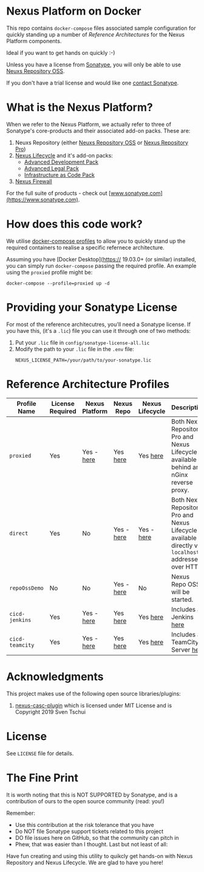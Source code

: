 # Nexus Platform on Docker

This repo contains `docker-compose` files associated sample configuration for quickly standing up a number of *Reference Architectures* for the Nexus Platform components.

Ideal if you want to get hands on quickly :-)

Unless you have a license from [Sonatype](https://www.sonatype.com), you will only be able to use [Neuxs Repository OSS](https://www.sonatype.com/products/repository-oss).

If you don't have a trial license and would like one [contact Sonatype](https://www.sonatype.com).

# What is the Nexus Platform?

When we refer to the Nexus Platform, we actually refer to three of Sonatype's core-products and their associated add-on packs. These are:

1. Neuxs Repository (either [Neuxs Repository OSS](https://www.sonatype.com/products/repository-oss) or [Nexus Repository Pro](https://www.sonatype.com/products/repository-pro?))
2. [Nexus Lifecycle](https://www.sonatype.com/products/open-source-security-dependency-management) and it's add-on packs:
    - [Advanced Development Pack](https://www.sonatype.com/product/advanced-development-pack)
    - [Advanced Legal Pack](https://www.sonatype.com/products/advanced-legal-pack)
    - [Infrastructure as Code Pack](https://www.sonatype.com/product/infrastructure-as-code)
3. [Nexus Firewall](https://www.sonatype.com/products/firewall)

For the full suite of products - check out [www.sonatype.com](https://www.sonatype.com).

# How does this code work?

We utilise [docker-compose profiles](https://docs.docker.com/compose/profiles/) to allow you to quickly stand up the required containers to realise a specific refernece architecture.

Assuming you have [Docker Desktop]([https://](https://www.docker.com/products/docker-desktop) 19.03.0+ (or similar) installed, you can simply run `docker-compose` passing the required profile. An example using the `proxied` profile might be:

```
docker-compose --profile=proxied up -d
```

# Providing your Sonatype License

For most of the reference architecutres, you'll need a Sonatype license. If you have this, (it's a `.lic`) file you can use it through one of two methods:

1. Put your `.lic` file in `config/sonatype-license-all.lic`
2. Modify the path to your `.lic` file in the `.env` file:
    ```
    NEXUS_LICENSE_PATH=/your/path/to/your-sonatype.lic
    ```

# Reference Architecture Profiles

| Profile Name    | License Required | Nexus Platform                                | Nexus Repo                               | Nexus Lifecycle                        | Description                                                                                           |
| --------------- | ---------------- | --------------------------------------------- | ---------------------------------------- | -------------------------------------- | ----------------------------------------------------------------------------------------------------- |
| `proxied`       | Yes              | Yes - [here](http://nexus-platform.localhost) | Yes [here](http://repo.localhost/)       | Yes [here](http://iq.localhost/)       | Both Nexus Repository Pro and Nexus Lifecycle available behind an nGinx reverse proxy.                |
| `direct`        | Yes              | No                                            | Yes - [here](http://repo.localhost:8081) | Yes - [here](http://iq.localhost:8070) | Both Nexus Repository Pro and Nexus Lifecycle available directly via `localhost` addressed over HTTP. |
| `repoOssDemo`   | No               | No                                            | Yes - [here](http://repo.localhost:8081) | No                                     | Nexus Repo OSS will be started.                                                                       |
| `cicd-jenkins`  | Yes              | Yes - [here](http://nexus-platform.localhost) | Yes [here](http://repo.localhost/)       | Yes [here](http://iq.localhost/)       | Includes a Jenkins [here](http://nexus-platform/jenkins)                                              |
| `cicd-teamcity` | Yes              | Yes - [here](http://nexus-platform.localhost) | Yes [here](http://repo.localhost/)       | Yes [here](http://iq.localhost/)       | Includes a TeamCity Server [here](http://nexus-platform/teamcity)                                     |


# Acknowledgments
This project makes use of the following open source libraries/plugins:
1. [nexus-casc-plugin](https://github.com/asharapov/nexus-casc-plugin) which is licensed under MIT License and is Copyright 2019 Sven Tschui

# License
See `LICENSE` file for details.
 

# The Fine Print
It is worth noting that this is NOT SUPPORTED by Sonatype, and is a contribution of ours to the open source community (read: you!)

Remember:

- Use this contribution at the risk tolerance that you have
- Do NOT file Sonatype support tickets related to this project
- DO file issues here on GitHub, so that the community can pitch in
- Phew, that was easier than I thought. Last but not least of all:

Have fun creating and using this utility to quikcly get hands-on with Nexus Repository and Nexus Lifecycle. We are glad to have you here!